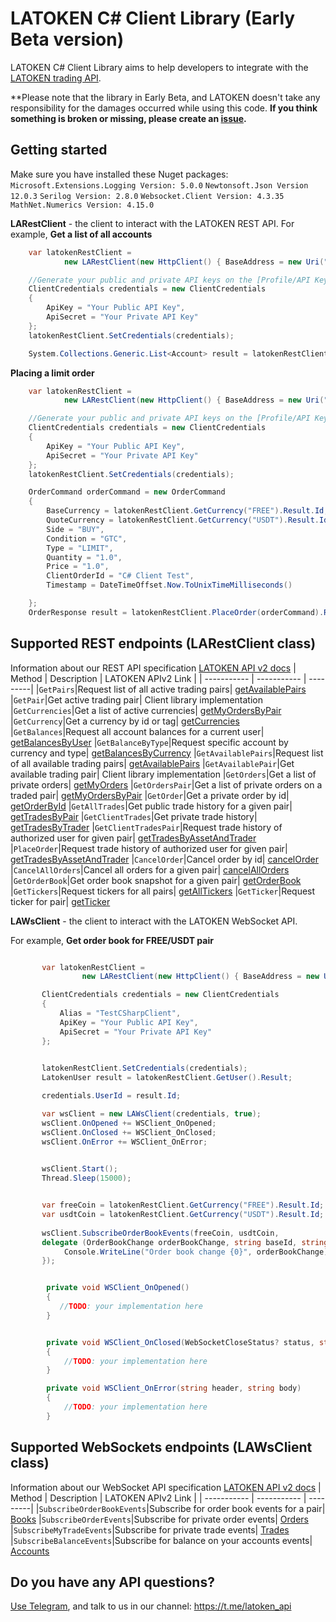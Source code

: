 # LATOKEN C# Client Library (Early Beta version)

LATOKEN C# Client Library aims to help developers to integrate with the [LATOKEN trading API](https://api.latoken.com/doc/v2/). 

**Please note that the library in Early Beta, and LATOKEN doesn't take any responsibility for the damages occurred while using this code.
**If you think something is broken or missing, please create an [issue](https://github.com/LATOKEN/latoken-api-v2-dotnet-client/issues).**



## Getting started

Make sure you have installed these Nuget packages:
`Microsoft.Extensions.Logging Version: 5.0.0`
`Newtonsoft.Json Version 12.0.3`
`Serilog Version: 2.8.0`
`Websocket.Client Version: 4.3.35`
`MathNet.Numerics Version: 4.15.0`


**LARestClient** - the client to interact with the LATOKEN REST API.
For example, 
**Get a list of all accounts**
````C#
    var latokenRestClient =
            new LARestClient(new HttpClient() { BaseAddress = new Uri("https://api.latoken.com") });

    //Generate your public and private API keys on the [Profile/API Keys webpage](https://latoken.com/account/apikeys)    
    ClientCredentials credentials = new ClientCredentials
    {
        ApiKey = "Your Public API Key",
        ApiSecret = "Your Private API Key"
    };
    latokenRestClient.SetCredentials(credentials);                      

    System.Collections.Generic.List<Account> result = latokenRestClient.GetAccounts().Result;
````

**Placing a limit order**
````C#
    var latokenRestClient =
            new LARestClient(new HttpClient() { BaseAddress = new Uri("https://api.latoken.com") });

    //Generate your public and private API keys on the [Profile/API Keys webpage](https://latoken.com/account/apikeys)
    ClientCredentials credentials = new ClientCredentials
    {
        ApiKey = "Your Public API Key",
        ApiSecret = "Your Private API Key"
    };
    latokenRestClient.SetCredentials(credentials);                      

    OrderCommand orderCommand = new OrderCommand
    {
        BaseCurrency = latokenRestClient.GetCurrency("FREE").Result.Id,
        QuoteCurrency = latokenRestClient.GetCurrency("USDT").Result.Id,
        Side = "BUY",
        Condition = "GTC",
        Type = "LIMIT",                
        Quantity = "1.0",
        Price = "1.0",
        ClientOrderId = "C# Client Test",
        Timestamp = DateTimeOffset.Now.ToUnixTimeMilliseconds()

    };
    OrderResponse result = latokenRestClient.PlaceOrder(orderCommand).Result;
````

## Supported REST endpoints (LARestClient class)
Information about our REST API specification [LATOKEN API v2 docs](https://api.latoken.com/doc/v2/)
| Method | Description | LATOKEN APIv2 Link |
| ----------- | ----------- | ---------|
|`GetPairs`|Request list of all active trading pairs| [getAvailablePairs](https://api.latoken.com/doc/v2/#operation/getAvailablePairs)
|`GetPair`|Get active trading pair| Client library implementation
|`GetCurrencies`|Get a list of active currencies| [getMyOrdersByPair](https://api.latoken.com/doc/v2/#operation/getActiveCurrencies)
|`GetCurrency`|Get a currency by id or tag| [getCurrencies](https://api.latoken.com/doc/v2/#operation/getCurrencies)
|`GetBalances`|Request all account balances for a current user| [getBalancesByUser](https://api.latoken.com/doc/v2/#operation/getBalancesByUser)
|`GetBalanceByType`|Request specific account by currency and type| [getBalancesByCurrency](https://api.latoken.com/doc/v2/#operation/getBalancesByCurrency)
|`GetAvailablePairs`|Request list of all available trading pairs| [getAvailablePairs](https://api.latoken.com/doc/v2/#operation/getAvailablePairs)
|`GetAvailablePair`|Get available trading pair| Client library implementation
|`GetOrders`|Get a list of private orders| [getMyOrders](https://api.latoken.com/doc/v2/#operation/getMyOrders)
|`GetOrdersPair`|Get a list of private orders on a traded pair| [getMyOrdersByPair](https://api.latoken.com/doc/v2/#operation/getMyOrdersByPair)
|`GetOrder`|Get a private order by id| [getOrderById](https://api.latoken.com/doc/v2/#operation/getOrderById)
|`GetAllTrades`|Get public trade history for a given pair| [getTradesByPair](https://api.latoken.com/doc/v2/#operation/getAuthFeeByPair)
|`GetClientTrades`|Get private trade history| [getTradesByTrader](https://api.latoken.com/doc/v2/#operation/getTradesByTrader)
|`GetClientTradesPair`|Request trade history of authorized user for given pair| [getTradesByAssetAndTrader](https://api.latoken.com/doc/v2/#operation/getTradesByAssetAndTrader)
|`PlaceOrder`|Request trade history of authorized user for given pair| [getTradesByAssetAndTrader](https://api.latoken.com/doc/v2/#operation/placeOrder)
|`CancelOrder`|Cancel order by id| [cancelOrder](https://api.latoken.com/doc/v2/#operation/cancelOrder)
|`CancelAllOrders`|Cancel all orders for a given pair| [cancelAllOrders](https://api.latoken.com/doc/v2/#operation/cancelAllOrders)
|`GetOrderBook`|Get order book snapshot for a given pair| [getOrderBook](https://api.latoken.com/doc/v2/#tag/BookController)
|`GetTickers`|Request tickers for all pairs| [getAllTickers](https://api.latoken.com/doc/v2/#operation/getAllTickers)
|`GetTicker`|Request ticker for pair| [getTicker](https://api.latoken.com/doc/v2/#operation/getTicker)



**LAWsClient** - the client to interact with the LATOKEN WebSocket API.

For example, **Get order book for FREE/USDT pair**
````C#

       var latokenRestClient =
                new LARestClient(new HttpClient() { BaseAddress = new Uri("https://api.latoken.com") });

       ClientCredentials credentials = new ClientCredentials
       {
           Alias = "TestCSharpClient",
           ApiKey = "Your Public API Key",
           ApiSecret = "Your Private API Key"                
       };

            
       latokenRestClient.SetCredentials(credentials);
       LatokenUser result = latokenRestClient.GetUser().Result;

       credentials.UserId = result.Id;

       var wsClient = new LAWsClient(credentials, true);
       wsClient.OnOpened += WSClient_OnOpened;
       wsClient.OnClosed += WSClient_OnClosed;
       wsClient.OnError += WSClient_OnError;

            
       wsClient.Start();
       Thread.Sleep(15000);


       var freeCoin = latokenRestClient.GetCurrency("FREE").Result.Id;
       var usdtCoin = latokenRestClient.GetCurrency("USDT").Result.Id;
                
       wsClient.SubscribeOrderBookEvents(freeCoin, usdtCoin,
       delegate (OrderBookChange orderBookChange, string baseId, string quoteId, DateTime dateTime) {
            Console.WriteLine("Order book change {0}", orderBookChange);
       });


        private void WSClient_OnOpened()
        {
           //TODO: your implementation here
        }


        private void WSClient_OnClosed(WebSocketCloseStatus? status, string description)
        {
            //TODO: your implementation here
        }

        private void WSClient_OnError(string header, string body)
        {
            //TODO: your implementation here
        }

````
## Supported WebSockets endpoints (LAWsClient class)
Information about our WebSocket API specification [LATOKEN API v2 docs](https://api.latoken.com/doc/ws/)
| Method | Description | LATOKEN APIv2 Link |
| ----------- | ----------- | ---------|
|`SubscribeOrderBookEvents`|Subscribe for order book events for a pair| [Books](https://api.latoken.com/doc/ws/#section/Books)
|`SubscribeOrderEvents`|Subscribe for private order events| [Orders](https://api.latoken.com/doc/ws/#section/Orders)
|`SubscribeMyTradeEvents`|Subscribe for private trade events| [Trades](https://api.latoken.com/doc/ws/#section/Trades)
|`SubscribeBalanceEvents`|Subscribe for balance on your accounts events| [Accounts](https://api.latoken.com/doc/ws/#section/Accounts)




## Do you have any API questions? 
[Use Telegram](https://telegram.org/), and talk to us in our channel: https://t.me/latoken_api

